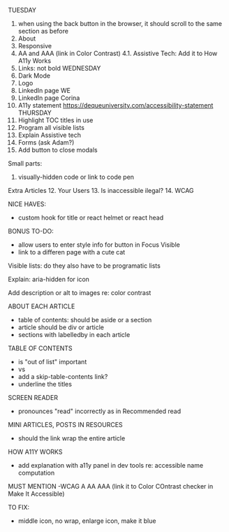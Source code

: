 TUESDAY
1. when using the back button in the browser, it should scroll to the same section as before
2. About
3. Responsive
4. AA and AAA (link in Color Contrast)
4.1. Assistive Tech: Add it to How A11y Works
5. Links: not bold
WEDNESDAY
6. Dark Mode
8. Logo
9. LinkedIn page WE
10. LinkedIn page Corina
11. A11y statement https://dequeuniversity.com/accessibility-statement
THURSDAY
12. Highlight TOC titles in use
13. Program all visible lists
14. Explain Assistive tech
15. Forms (ask Adam?)
16. Add button to close modals

Small parts:
1. visually-hidden code or link to code pen

Extra Articles
12. Your Users
13. Is inaccessible ilegal?
14. WCAG


NICE HAVES:
- custom hook for title or react helmet or react head

BONUS TO-DO:
- allow users to enter style info for button in Focus Visible
- link to a differen page with a cute cat




Visible lists: do they also have to be programatic lists

Explain: aria-hidden for icon


Add description or alt to images re: color contrast



ABOUT EACH ARTICLE
- table of contents: should be aside or a section
- article should be div or article
- sections with labelledby in each article

TABLE OF CONTENTS
- is "out of list" important
- <a> vs <Link>
- add a skip-table-contents link?
- underline the titles


SCREEN READER 
- pronounces "read" incorrectly as in Recommended read

MINI ARTICLES, POSTS IN RESOURCES
- should the link wrap the entire article

HOW A11Y WORKS
- add explanation with a11y panel in dev tools re: accessible name computation

MUST MENTION
-WCAG A AA AAA (link it to Color COntrast checker in Make It Accessible)

TO FIX:
- middle icon, no wrap, enlarge icon, make it blue
